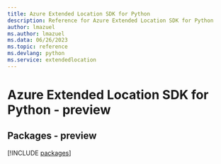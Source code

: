 ```yaml
---
title: Azure Extended Location SDK for Python
description: Reference for Azure Extended Location SDK for Python
author: lmazuel
ms.author: lmazuel
ms.data: 06/26/2023
ms.topic: reference
ms.devlang: python
ms.service: extendedlocation
---
```

# Azure Extended Location SDK for Python - preview
## Packages - preview
[!INCLUDE [packages](extended-location-index.md)]